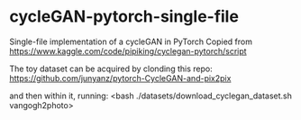 # cycleGAN-pytorch-single-file
Single-file implementation of a cycleGAN in PyTorch
Copied from https://www.kaggle.com/code/pipiking/cyclegan-pytorch/script

The toy dataset can be acquired by clonding this repo:
https://github.com/junyanz/pytorch-CycleGAN-and-pix2pix

and then within it, running:
<bash ./datasets/download_cyclegan_dataset.sh vangogh2photo>
